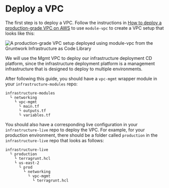 # Deploy a VPC

The first step is to deploy a VPC. Follow the instructions in
[How to deploy a production-grade VPC on AWS](/guides/networking/how-to-deploy-production-grade-vpc-aws) to use
`module-vpc` to create a VPC setup that looks like this:

![A production-grade VPC setup deployed using module-vpc from the Gruntwork Infrastructure as Code Library](/assets/img/guides/vpc/vpc-diagram.png)

We will use the Mgmt VPC to deploy our infrastructure deployment CD platform, since the infrastructure deployment
platform is a management infrastructure that is designed to deploy to multiple environments.

After following this guide, you should have a `vpc-mgmt` wrapper module in your `infrastructure-modules` repo:

    infrastructure-modules
      └ networking
        └ vpc-mgmt
          └ main.tf
          └ outputs.tf
          └ variables.tf

You should also have a corresponding live configuration in your `infrastructure-live` repo to deploy the VPC. For
example, for your production environment, there should be a folder called `production` in the `infrastructure-live` repo
that looks as follows:

    infrastructure-live
      └ production
        └ terragrunt.hcl
        └ us-east-2
          └ prod
            └ networking
              └ vpc-mgmt
                └ terragrunt.hcl



<!-- ##DOCS-SOURCER-START
{"sourcePlugin":"Service Catalog Reference","hash":"905a78f583a9576efa09f70bc8f32e43"}
##DOCS-SOURCER-END -->

